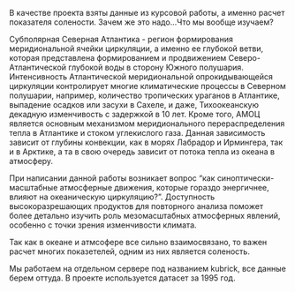 В качестве проекта взяты данные из курсовой работы, а именно расчет показателя солености. Зачем же это надо...Что мы вообще изучаем?

Субполярная Северная Атлантика - регион формирования меридиональной ячейки циркуляции, 
а именно ее глубокой ветви, которая представлена формированием и продвижением Северо-Атлантической глубокой воды 
в сторону Южного полушария. Интенсивность Атлантической меридиональной опрокидывающейся циркуляции контролирует многие климатические процессы 
в Северном полушарии, например, количество тропических ураганов в Атлантике, выпадение осадков или засухи в Сахеле, и даже, 
Тихоокеанскую декадную изменчивость с задержкой в 10 лет. Кроме того, АМОЦ является основным механизмом меридионального перераспределения тепла в Атлантике и 
стоком углекислого газа. Данная зависимость зависит от глубины конвекции, как в морях Лабрадор и Ирмингера, так и в Арктике, 
а та в свою очередь зависит от потока тепла из океана в атмосферу.

При написании данной работы возникает вопрос “как синоптически-масштабные атмосферные движения, которые гораздо энергичнее, влияют на океаническую циркуляцию?”. 
Доступность высокоразрешающих продуктов для повторного анализа поможет более детально изучить роль мезомасштабных атмосферных явлений, особенно с точки зрения изменчивости климата. 

Так как в океане и атмсофере все сильно взаимосвязано, то важен расчет многих показетелей, одним из них является соленость.

Мы работаем на отдельном сервере под названием kubrick, все данные берем оттуда. В проекте используется датасет за 1995 год.
